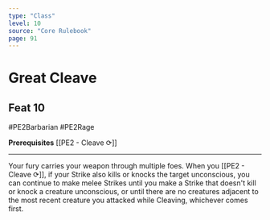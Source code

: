 ```yaml
---
type: "Class"
level: 10
source: "Core Rulebook"
page: 91
---
```

# Great Cleave
## Feat 10
#PE2Barbarian #PE2Rage 

**Prerequisites** [[PE2 - Cleave ⟳]]

---
Your fury carries your weapon through multiple foes. When you [[PE2 - Cleave ⟳]], if your Strike also kills or knocks the target unconscious, you can continue to make melee Strikes until you make a Strike that doesn't kill or knock a creature unconscious, or until there are no creatures adjacent to the most recent creature you attacked while Cleaving, whichever comes first.